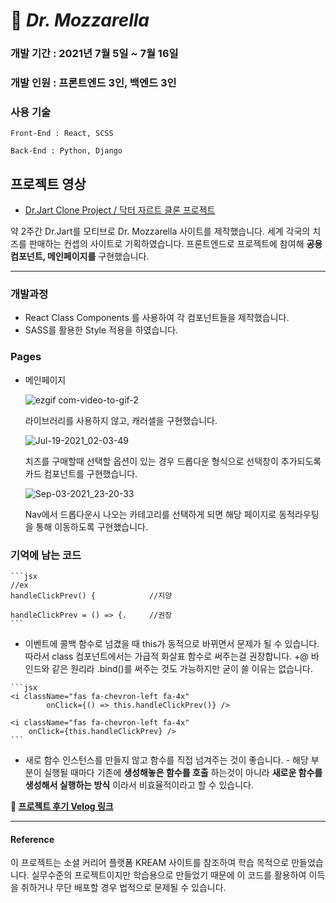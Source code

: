 # 🧀 ***Dr. Mozzarella***

### 개발 기간 : 2021년 7월 5일 ~ 7월 16일

### 개발 인원 : 프론트엔드 3인, 백엔드 3인

### 사용 기술
    
    Front-End : React, SCSS
    
    Back-End : Python, Django
    

## 프로젝트 영상
    
   - [Dr.Jart Clone Project / 닥터 자르트 클론 프로젝트](https://youtu.be/lqHxD3Zq770)
    
약 2주간 Dr.Jart를 모티브로 Dr. Mozzarella 사이트를 제작했습니다.
세계 각국의 치즈를 판매하는 컨셉의 사이트로 기획하였습니다.
프론트엔드로 프로젝트에 참여해 **공용 컴포넌트, 메인페이지를** 구현했습니다.

***

### 개발과정
   - React Class Components 를 사용하여 각 컴포넌트들을 제작했습니다.
   - SASS를 활용한 Style 적용을 하였습니다.
    
### Pages
    
   - 메인페이지
        
        ![ezgif com-video-to-gif-2](https://user-images.githubusercontent.com/77766769/146684997-1d233f9e-81ab-4f29-a55d-d97569cb5ccc.gif)
        
        라이브러리를 사용하지 않고, 캐러셀을 구현했습니다.
        
        ![Jul-19-2021_02-03-49](https://user-images.githubusercontent.com/77766769/146685006-453a8a8d-f392-40bd-a9a5-ed5d90a5a5ee.gif)

        
        치즈를 구매할때 선택할 옵션이 있는 경우 드롭다운 형식으로 선택창이 추가되도록 카드 컴포넌트를 구현했습니다.
        
        ![Sep-03-2021_23-20-33](https://user-images.githubusercontent.com/77766769/146685015-e11286f6-0da9-47ca-96c7-11a39c363d3c.gif)

        
        Nav에서 드롭다운시 나오는 카테고리를 선택하게 되면 해당 페이지로 동적라우팅을 통해 이동하도록 구현했습니다.
### 기억에 남는 코드
    
    ```jsx
    //ex
    handleClickPrev() {            //지양
    
    handleClickPrev = () => {.     //권장
    ```
    
   - 이벤트에 콜백 함수로 넘겼을 때 this가 동적으로 바뀌면서 문제가 될 수 있습니다.
        따라서 class 컴포넌트에서는 가급적 화살표 함수로 써주는걸 권장합니다.
        +@ 바인드와 같은 원리라 .bind()를 써주는 것도 가능하지만 굳이 쓸 이유는 없습니다.
        
    
    ```jsx
    <i className="fas fa-chevron-left fa-4x" 
    		onClick={() => this.handleClickPrev()} />
                  
    <i className="fas fa-chevron-left fa-4x"
        onClick={this.handleClickPrev} />
    ```
    
   - 새로 함수 인스턴스를 만들지 않고 함수를 직접 넘겨주는 것이 좋습니다.
    - 해당 부분이 실행될 때마다 기존에 **생성해놓은 함수를 호출** 하는것이 아니라 **새로운 함수를 생성해서 실행하는 방식** 이라서 비효율적이라고 할 수 있습니다.


**🧀 [프로젝트 후기 Velog 링크](https://velog.io/@park_kyo_su/Project-1-Clone-Dr.Jart)**

***
     
#### Reference
이 프로젝트는 소셜 커리어 플랫폼 KREAM 사이트를 참조하여 학습 목적으로 만들었습니다.
실무수준의 프로젝트이지만 학습용으로 만들었기 때문에 이 코드를 활용하여 이득을 취하거나 무단 배포할 경우 법적으로 문제될 수 있습니다.
